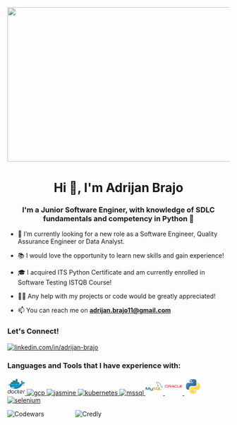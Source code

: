 <img src="https://images.unsplash.com/photo-1491466424936-e304919aada7?ixlib=rb-4.0.3&ixid=M3wxMjA3fDB8MHxleHBsb3JlLWZlZWR8M3x8fGVufDB8fHx8fA%3D%3D&w=1000&q=80" width="1010" height="350">
<h1 align="center">Hi 👋, I'm Adrijan Brajo</h1>
<h3 align="center">I'm a Junior Software Enginer, with knowledge of SDLC fundamentals and competency in Python 🐍</h3>

- 💼 I’m currently looking for a new role as a Software Engineer, Quality Assurance Engineer or Data Analyst.

- 📚 I would love the opportunity to learn new skills and gain experience!

- 🎓 I acquired ITS Python Certificate and am currently enrolled in Software Testing ISTQB Course!

- 👨‍💻 Any help with my projects or code would be greatly appreciated!

- 📫 You can reach me on **adrijan.brajo11@gmail.com**

<h3 align="left">Let's Connect!</h3>
<p align="left">
<a href="https://linkedin.com/in/linkedin.com/in/adrijan-brajo" target="blank"><img align="center" src="https://raw.githubusercontent.com/rahuldkjain/github-profile-readme-generator/master/src/images/icons/Social/linked-in-alt.svg" alt="linkedin.com/in/adrijan-brajo" height="30" width="40" /></a>
</p>

<h3 align="left">Languages and Tools that I have experience with:</h3>
<p align="left"> <a href="https://www.docker.com/" target="_blank" rel="noreferrer"> <img src="https://raw.githubusercontent.com/devicons/devicon/master/icons/docker/docker-original-wordmark.svg" alt="docker" width="40" height="40"/> </a> <a href="https://cloud.google.com" target="_blank" rel="noreferrer"> <img src="https://www.vectorlogo.zone/logos/google_cloud/google_cloud-icon.svg" alt="gcp" width="40" height="40"/> </a> <a href="https://jasmine.github.io/" target="_blank" rel="noreferrer"> <img src="https://www.vectorlogo.zone/logos/jasmine/jasmine-icon.svg" alt="jasmine" width="40" height="40"/> </a> <a href="https://kubernetes.io" target="_blank" rel="noreferrer"> <img src="https://www.vectorlogo.zone/logos/kubernetes/kubernetes-icon.svg" alt="kubernetes" width="40" height="40"/> </a> <a href="https://www.microsoft.com/en-us/sql-server" target="_blank" rel="noreferrer"> <img src="https://www.svgrepo.com/show/303229/microsoft-sql-server-logo.svg" alt="mssql" width="40" height="40"/> </a> <a href="https://www.mysql.com/" target="_blank" rel="noreferrer"> <img src="https://raw.githubusercontent.com/devicons/devicon/master/icons/mysql/mysql-original-wordmark.svg" alt="mysql" width="40" height="40"/> </a> <a href="https://www.oracle.com/" target="_blank" rel="noreferrer"> <img src="https://raw.githubusercontent.com/devicons/devicon/master/icons/oracle/oracle-original.svg" alt="oracle" width="40" height="40"/> </a> <a href="https://www.python.org" target="_blank" rel="noreferrer"> <img src="https://raw.githubusercontent.com/devicons/devicon/master/icons/python/python-original.svg" alt="python" width="40" height="40"/> </a> <a href="https://www.selenium.dev" target="_blank" rel="noreferrer"> <img src="https://raw.githubusercontent.com/detain/svg-logos/780f25886640cef088af994181646db2f6b1a3f8/svg/selenium-logo.svg" alt="selenium" width="40" height="40"/> </a> </p>

![Codewars](https://github.r2v.ch/codewars?user=AdrijanBrajo&stroke=red) &nbsp;&nbsp;&nbsp;&nbsp;&nbsp;&nbsp;&nbsp;&nbsp;&nbsp;&nbsp;&nbsp;&nbsp;&nbsp;&nbsp;&nbsp;&nbsp; ![Credly](https://images.credly.com/size/340x200/images/3c4602d8-832e-4a24-b42d-00359ce746f7/ITS-Badges_Python_1200px.png)
